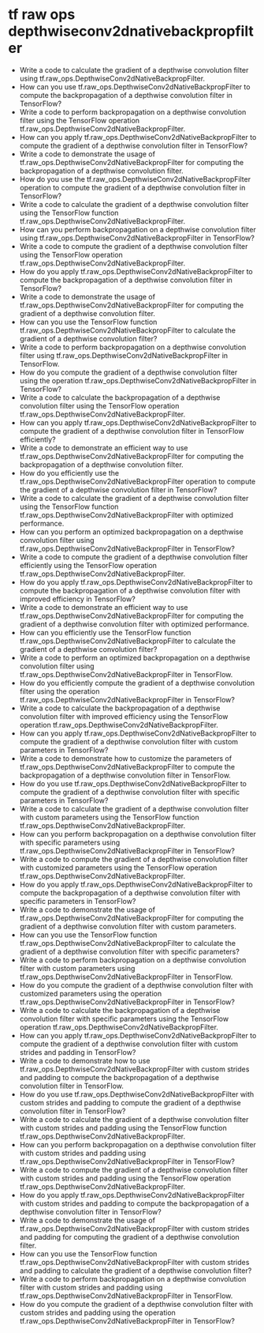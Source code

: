 # tf raw ops depthwiseconv2dnativebackpropfilter

- Write a code to calculate the gradient of a depthwise convolution filter using tf.raw_ops.DepthwiseConv2dNativeBackpropFilter.
- How can you use tf.raw_ops.DepthwiseConv2dNativeBackpropFilter to compute the backpropagation of a depthwise convolution filter in TensorFlow?
- Write a code to perform backpropagation on a depthwise convolution filter using the TensorFlow operation tf.raw_ops.DepthwiseConv2dNativeBackpropFilter.
- How can you apply tf.raw_ops.DepthwiseConv2dNativeBackpropFilter to compute the gradient of a depthwise convolution filter in TensorFlow?
- Write a code to demonstrate the usage of tf.raw_ops.DepthwiseConv2dNativeBackpropFilter for computing the backpropagation of a depthwise convolution filter.
- How do you use the tf.raw_ops.DepthwiseConv2dNativeBackpropFilter operation to compute the gradient of a depthwise convolution filter in TensorFlow?
- Write a code to calculate the gradient of a depthwise convolution filter using the TensorFlow function tf.raw_ops.DepthwiseConv2dNativeBackpropFilter.
- How can you perform backpropagation on a depthwise convolution filter using tf.raw_ops.DepthwiseConv2dNativeBackpropFilter in TensorFlow?
- Write a code to compute the gradient of a depthwise convolution filter using the TensorFlow operation tf.raw_ops.DepthwiseConv2dNativeBackpropFilter.
- How do you apply tf.raw_ops.DepthwiseConv2dNativeBackpropFilter to compute the backpropagation of a depthwise convolution filter in TensorFlow?
- Write a code to demonstrate the usage of tf.raw_ops.DepthwiseConv2dNativeBackpropFilter for computing the gradient of a depthwise convolution filter.
- How can you use the TensorFlow function tf.raw_ops.DepthwiseConv2dNativeBackpropFilter to calculate the gradient of a depthwise convolution filter?
- Write a code to perform backpropagation on a depthwise convolution filter using tf.raw_ops.DepthwiseConv2dNativeBackpropFilter in TensorFlow.
- How do you compute the gradient of a depthwise convolution filter using the operation tf.raw_ops.DepthwiseConv2dNativeBackpropFilter in TensorFlow?
- Write a code to calculate the backpropagation of a depthwise convolution filter using the TensorFlow operation tf.raw_ops.DepthwiseConv2dNativeBackpropFilter.
- How can you apply tf.raw_ops.DepthwiseConv2dNativeBackpropFilter to compute the gradient of a depthwise convolution filter in TensorFlow efficiently?
- Write a code to demonstrate an efficient way to use tf.raw_ops.DepthwiseConv2dNativeBackpropFilter for computing the backpropagation of a depthwise convolution filter.
- How do you efficiently use the tf.raw_ops.DepthwiseConv2dNativeBackpropFilter operation to compute the gradient of a depthwise convolution filter in TensorFlow?
- Write a code to calculate the gradient of a depthwise convolution filter using the TensorFlow function tf.raw_ops.DepthwiseConv2dNativeBackpropFilter with optimized performance.
- How can you perform an optimized backpropagation on a depthwise convolution filter using tf.raw_ops.DepthwiseConv2dNativeBackpropFilter in TensorFlow?
- Write a code to compute the gradient of a depthwise convolution filter efficiently using the TensorFlow operation tf.raw_ops.DepthwiseConv2dNativeBackpropFilter.
- How do you apply tf.raw_ops.DepthwiseConv2dNativeBackpropFilter to compute the backpropagation of a depthwise convolution filter with improved efficiency in TensorFlow?
- Write a code to demonstrate an efficient way to use tf.raw_ops.DepthwiseConv2dNativeBackpropFilter for computing the gradient of a depthwise convolution filter with optimized performance.
- How can you efficiently use the TensorFlow function tf.raw_ops.DepthwiseConv2dNativeBackpropFilter to calculate the gradient of a depthwise convolution filter?
- Write a code to perform an optimized backpropagation on a depthwise convolution filter using tf.raw_ops.DepthwiseConv2dNativeBackpropFilter in TensorFlow.
- How do you efficiently compute the gradient of a depthwise convolution filter using the operation tf.raw_ops.DepthwiseConv2dNativeBackpropFilter in TensorFlow?
- Write a code to calculate the backpropagation of a depthwise convolution filter with improved efficiency using the TensorFlow operation tf.raw_ops.DepthwiseConv2dNativeBackpropFilter.
- How can you apply tf.raw_ops.DepthwiseConv2dNativeBackpropFilter to compute the gradient of a depthwise convolution filter with custom parameters in TensorFlow?
- Write a code to demonstrate how to customize the parameters of tf.raw_ops.DepthwiseConv2dNativeBackpropFilter to compute the backpropagation of a depthwise convolution filter in TensorFlow.
- How do you use tf.raw_ops.DepthwiseConv2dNativeBackpropFilter to compute the gradient of a depthwise convolution filter with specific parameters in TensorFlow?
- Write a code to calculate the gradient of a depthwise convolution filter with custom parameters using the TensorFlow function tf.raw_ops.DepthwiseConv2dNativeBackpropFilter.
- How can you perform backpropagation on a depthwise convolution filter with specific parameters using tf.raw_ops.DepthwiseConv2dNativeBackpropFilter in TensorFlow?
- Write a code to compute the gradient of a depthwise convolution filter with customized parameters using the TensorFlow operation tf.raw_ops.DepthwiseConv2dNativeBackpropFilter.
- How do you apply tf.raw_ops.DepthwiseConv2dNativeBackpropFilter to compute the backpropagation of a depthwise convolution filter with specific parameters in TensorFlow?
- Write a code to demonstrate the usage of tf.raw_ops.DepthwiseConv2dNativeBackpropFilter for computing the gradient of a depthwise convolution filter with custom parameters.
- How can you use the TensorFlow function tf.raw_ops.DepthwiseConv2dNativeBackpropFilter to calculate the gradient of a depthwise convolution filter with specific parameters?
- Write a code to perform backpropagation on a depthwise convolution filter with custom parameters using tf.raw_ops.DepthwiseConv2dNativeBackpropFilter in TensorFlow.
- How do you compute the gradient of a depthwise convolution filter with customized parameters using the operation tf.raw_ops.DepthwiseConv2dNativeBackpropFilter in TensorFlow?
- Write a code to calculate the backpropagation of a depthwise convolution filter with specific parameters using the TensorFlow operation tf.raw_ops.DepthwiseConv2dNativeBackpropFilter.
- How can you apply tf.raw_ops.DepthwiseConv2dNativeBackpropFilter to compute the gradient of a depthwise convolution filter with custom strides and padding in TensorFlow?
- Write a code to demonstrate how to use tf.raw_ops.DepthwiseConv2dNativeBackpropFilter with custom strides and padding to compute the backpropagation of a depthwise convolution filter in TensorFlow.
- How do you use tf.raw_ops.DepthwiseConv2dNativeBackpropFilter with custom strides and padding to compute the gradient of a depthwise convolution filter in TensorFlow?
- Write a code to calculate the gradient of a depthwise convolution filter with custom strides and padding using the TensorFlow function tf.raw_ops.DepthwiseConv2dNativeBackpropFilter.
- How can you perform backpropagation on a depthwise convolution filter with custom strides and padding using tf.raw_ops.DepthwiseConv2dNativeBackpropFilter in TensorFlow?
- Write a code to compute the gradient of a depthwise convolution filter with custom strides and padding using the TensorFlow operation tf.raw_ops.DepthwiseConv2dNativeBackpropFilter.
- How do you apply tf.raw_ops.DepthwiseConv2dNativeBackpropFilter with custom strides and padding to compute the backpropagation of a depthwise convolution filter in TensorFlow?
- Write a code to demonstrate the usage of tf.raw_ops.DepthwiseConv2dNativeBackpropFilter with custom strides and padding for computing the gradient of a depthwise convolution filter.
- How can you use the TensorFlow function tf.raw_ops.DepthwiseConv2dNativeBackpropFilter with custom strides and padding to calculate the gradient of a depthwise convolution filter?
- Write a code to perform backpropagation on a depthwise convolution filter with custom strides and padding using tf.raw_ops.DepthwiseConv2dNativeBackpropFilter in TensorFlow.
- How do you compute the gradient of a depthwise convolution filter with custom strides and padding using the operation tf.raw_ops.DepthwiseConv2dNativeBackpropFilter in TensorFlow?